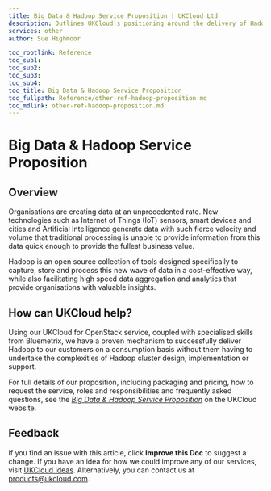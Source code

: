 ```yaml
---
title: Big Data & Hadoop Service Proposition | UKCloud Ltd
description: Outlines UKCloud's positioning around the delivery of Hadoop and Big Data solutions
services: other
author: Sue Highmoor

toc_rootlink: Reference
toc_sub1: 
toc_sub2:
toc_sub3:
toc_sub4:
toc_title: Big Data & Hadoop Service Proposition
toc_fullpath: Reference/other-ref-hadoop-proposition.md
toc_mdlink: other-ref-hadoop-proposition.md
---
```


# Big Data & Hadoop Service Proposition

## Overview

Organisations are creating data at an unprecedented rate. New technologies such as Internet of Things (IoT) sensors, smart devices and cities and Artificial Intelligence generate data with such fierce velocity and volume that traditional processing is unable to provide information from this data quick enough to provide the fullest business value.

Hadoop is an open source collection of tools designed specifically to capture, store and process this new wave of data in a cost-effective way, while also facilitating high speed data aggregation and analytics that provide organisations with valuable insights.

## How can UKCloud help?

Using our UKCloud for OpenStack service, coupled with specialised skills from Bluemetrix, we have a proven mechanism to successfully deliver Hadoop to our customers on a consumption basis without them having to undertake the complexities of Hadoop cluster design, implementation or support.

For full details of our proposition, including packaging and pricing, how to request the service, roles and responsibilities and frequently asked questions, see the [_Big Data & Hadoop Service Proposition_](https://ukcloud.com/wp-content/uploads/2019/02/ukc-svc-124-ukcloud-hadoop-proposition.pdf) on the UKCloud website.

## Feedback

If you find an issue with this article, click **Improve this Doc** to suggest a change. If you have an idea for how we could improve any of our services, visit [UKCloud Ideas](https://ideas.ukcloud.com). Alternatively, you can contact us at <products@ukcloud.com>.